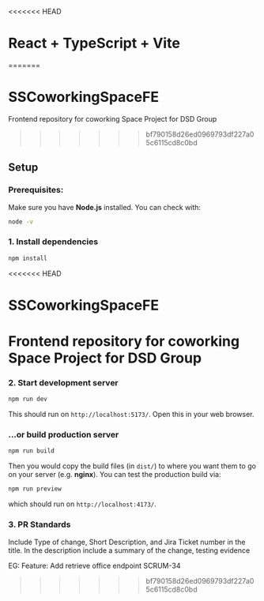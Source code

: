 <<<<<<< HEAD

# React + TypeScript + Vite

=======

# SSCoworkingSpaceFE

Frontend repository for coworking Space Project for DSD Group

> > > > > > > bf790158d26ed0969793df227a05c6115cd8c0bd

## Setup

### Prerequisites:

Make sure you have **Node.js** installed. You can check with:

```bash
node -v
```

### 1. Install dependencies

```bash
npm install
```

<<<<<<< HEAD

# SSCoworkingSpaceFE

# Frontend repository for coworking Space Project for DSD Group

### 2. Start development server

```bash
npm run dev
```

This should run on `http://localhost:5173/`. Open this in your web browser.

### ...or build production server

```bash
npm run build
```

Then you would copy the build files (in `dist/`) to where you want them to go on your server (e.g. **nginx**). You can test the production build via:

```bash
npm run preview
```

which should run on `http://localhost:4173/`.

### 3. PR Standards

Include Type of change, Short Description, and Jira Ticket number in the title. In the description include a summary of the change, testing evidence

EG: Feature: Add retrieve office endpoint SCRUM-34

> > > > > > > bf790158d26ed0969793df227a05c6115cd8c0bd
